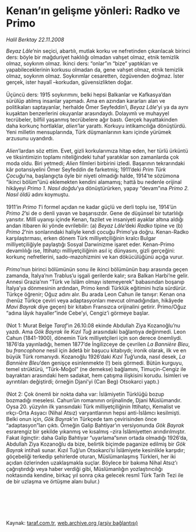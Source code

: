 # Kenan’ın gelişme yönleri: Radko ve Primo

*Halil Berktay 22.11.2008*

<div class="taraf_structure_2col_1zq">
<div class="margen_n">



 <p><i>Beyaz Lâle</i>’nin seçici, abartılı, mutlak korku ve nefretinden çıkarılacak birinci ders: böyle bir mağduriyet haklılığı olmadan vahşet olmaz, etnik temizlik olmaz, soykırım olmaz. İkinci ders: “onlar”ın “bize” yaptıkları ve yapabileceklerinin korkusu olmadan da, gene vahşet olmaz, etnik temizlik olmaz, soykırım olmaz. Soykırımlar cesaretten, özgüvenden doğmaz. İster gerçek, ister hayalî –korkudan, güvensizlikten doğar. <br/><br/>Üçüncü ders: 1915 soykırımını, belki hepsi Balkanlar ve Kafkasya’dan sürülüp atılmış insanlar yapmadı. Ama en azından kararları alan ve politikaları saptayanlar, herhalde Ömer Seyfeddin’i, <i>Beyaz Lâle</i>’yi ya da aynı kuşaktan benzerlerini okuyanlar arasındaydı. Dolayımlı ve muhayyel tecrübeler, bilfiil yaşanmış tecrübelere ağır bastı. Gerçek hayattakinden daha korkunç hortlaklar, <i>alien</i>’lar yarattı. Korkuyu intikamcılığa dönüştürdü. Yeni milletin mensuplarında, Türk düşmanlarının kanı içinde yürümek arzusunu uyandırdı.<i> <br/><br/>Alien</i>’lardan söz ettim. Evet, gizli korkularımıza hitap eden, her türlü ürküntü ve tiksintimizin toplamı niteliğindeki tuhaf yaratıklar son zamanlarda çok moda oldu. Biri yetmedi; <i>Alien</i> filmleri birbirini izledi. Başarının tekrarındaki kâr potansiyelini Ömer Seyfeddin de farketmiş; 1911’deki <i>Prim Türk Çocuğu</i>’na, başlangıçta öyle bir niyeti olmadığı halde, 1914’te sözümona “ikinci bölüm”ünü eklemekten kendini alamamış; hattâ bu nedenle orijinal hikâyeyi <i>Primo 1. Nasıl doğdu</i>’ya dönüştürürken, yapay “devam”ına <i>Primo 2. Nasıl öldü</i> adını koymuştu. <br/><br/>1911’in <i>Primo 1</i>’i formel açıdan ne kadar güçlü ve derli toplu ise, 1914’ün <i>Primo 2</i>’si de o denli yavan ve başarısızdır. Gene de düşünsel bir tutarlılığı yansıtır. Millî uyanışı içinde Kenan, fazilet ve insaniyeti ayaklar altına aldığı andan itibaren iki yönde evrilebilir: (a) <i>Beyaz Lâle</i>’deki <i>Radko</i> tipine ve (b) <i>Primo 2</i>’nin sonlarındaki haliyle kendi çocuğu Primo’ya doğru. Kenan-Radko karşılaştırması, erken dönem Türk milliyetçiliğinin kralcı Bulgar milliyetçiliğiyle paylaştığı Sosyal Darwinizme işaret eder. Kenan-Primo devamlılığı ise, İttihatçı milliyetçiliğinin asıl iç dünyasını, gizli gerçeğini: korkunç nefretlerini, sado-mazohizmini ve kan dökücülüğünü açığa vurur.<i> <br/><br/>Primo</i>’nun birinci bölümünün sonu ile ikinci bölümünün başı arasında geçen zamanda, İtalya’nın Trablus’u işgali gerilerde kalır; sıra Balkan Harbi’ne gelir. Annesi Grazia’nın “Türk ve İslâm olmayı istemeyerek” babasından boşanıp İtalya’ya dönmesinin ardından, Primo kendi Türklük eğitimini hızla sürdürür. Türkçe öğrenir; Oğuz adını alır. Bu arada Leon Cahun ile tanışır: Kenan ona (henüz Türkçe çeviri veya adaptasyonları mevcut olmadığından, hikâyede <i>Mavi Bayrak</i> diye geçen) bir kitabın Fransızca orijinalini getirir. Primo/Oğuz “adına lâyık hayaller”inde Cebe’yi, Cengiz’i görmeye başlar. <br/><br/>(Not 1: Murat Belge <em>Taraf’</em>ın 26.10.08 ekinde Abdullah Ziya Kozanoğlu’nu yazdı. Ama <i>Gök Bayrak</i> ile <i>Kızıl Tuğ</i> arasındaki bağlantıya değinmedi. Leon Cahun (1841-1900), dönemin Türk milliyetçileri için son derece önemliydi. 1876’da yayınladığı, hemen 1877’de İngilizceye de çevrilen <i>La Bannière Bleu</i>, bu <i>francophone</i> nesil için âdetâ bir başucu kitabıydı; ironik olarak, ilk ve en büyük Türk romanıydı. Kozanoğlu 1926’daki <i>Kızıl Tuğ</i>’unda, nasıl desek, <i>La Bannière Bleu</i>’den genişçe esinlenmekte (!) beis görmedi. Bütün kurguyu, temel strüktürü, “Türk-Moğol” (ne demekse) bağlamını, Timuçin-Cengiz ile bayraktarı arasındaki hem sadakat, hem çatışma ilişkisini korudu. İsimleri ve ayrıntıları değiştirdi; örneğin Djani’yi (Can Beg) Otsokarci yaptı.) <br/><br/>(Not 2: Çok önemli bir nokta daha var: İslâmiyetin Türklüğü bozup bozmadığı meselesi. Cahun’ün romanının orijinalinde, Djani Müslümandır. Oysa 20. yüzyılın ilk yarısındaki Türk milliyetçiliğinin İttihatçı, Kemalist ve ırkçı-Orta Asyacı (Nihal Atsız) varyantlarının hepsi anti-İslâmcı kesilmişti. Belki onun için, <i>Gök Bayrak</i>’ın Türkçede tam çevirisinden önce “adaptasyon”ları çıktı. Örneğin Galip Bahtiyar’ın versiyonunda <i>Gök Bayrak</i> esrarengiz bir şekilde yıkanmış ve kısalmış –zira İslâmiyetten arındırılmıştır. Fakat ilginçtir: daha Galip Bahtiyar “uyarlama”sının ortada olmadığı 1926’da, Abdullah Ziya Kozanoğlu da bize, belirtik biçimde paganize edilmiş bir <i>Gök Bayrak</i> intihali sunar. Kızıl Tuğ’un Otsokarci’si İslâmiyete kesinlikle karşıdır; göçebeliği terkedip şehirlerde oturan, Müslümanlaşmış Türkleri, her iki açıdan özlerinden uzaklaşmakla suçlar. Böylece bir bakıma Nihal Atsız’ı çağrıştırdığı veya haber verdiği gibi, Müslümanlığın yozlaştırıcılığı noktasında kendine, birkaç yıl sonra çıka gelecek resmî Türk Tarih Tezi ile de bir uzlaşma ve örtüşme alanı bulur.)</p>
<br/>
<br/>
<br/>



<br/>


<div id="taraf_not">
</div>

</div>


</div>

Kaynak: [taraf.com.tr](http://taraf.com.tr:80/makale/2772.htm), [web.archive.org (arşiv bağlantısı)](http://web.archive.org/web/20091122183458/http://taraf.com.tr:80/makale/2772.htm)

